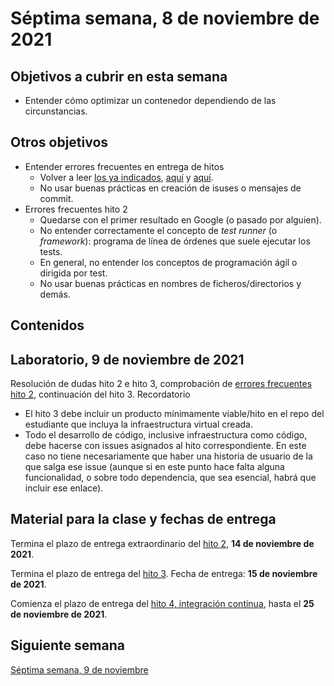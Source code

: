 # Séptima semana, 8 de noviembre de 2021


## Objetivos a cubrir en esta semana

* Entender cómo optimizar un contenedor dependiendo de las circunstancias.

## Otros objetivos


* Entender errores frecuentes en entrega de hitos
  * Volver a leer [los ya
    indicados](https://github.com/JJ/CC-21-22/blob/master/sesiones/04-semana.md#otros-objetivos),
    [aquí](https://github.com/JJ/CC-21-22/blob/master/sesiones/05-semana.md#otros-objetivos)
    y [aquí](06-semana.md#otros-objetivos).
  * No usar buenas prácticas en creación de isuses o mensajes de commit.
* Errores frecuentes hito 2
  * Quedarse con el primer resultado en Google (o pasado por alguien).
  * No entender correctamente el concepto de *test runner* (o *framework*):
    programa de línea de órdenes que suele ejecutar los tests.
  * En general, no entender los conceptos de programación ágil o dirigida por
    test.
  * No usar buenas prácticas en nombres de ficheros/directorios y demás.

## Contenidos


## Laboratorio, 9 de noviembre de 2021

Resolución de dudas hito 2 e hito 3, comprobación de [errores frecuentes hito
2](06-semana.md#otros-objetivos), continuación del hito 3. Recordatorio

* El hito 3 debe incluir un producto mínimamente viable/hito en el repo del
  estudiante que incluya la infraestructura virtual creada.
* Todo el desarrollo de código, inclusive infraestructura como código, debe
  hacerse con issues asignados al hito correspondiente. En este caso no tiene
  necesariamente que haber una historia de usuario de la que salga ese issue
  (aunque si en este punto hace falta alguna funcionalidad, o sobre todo
  dependencia, que sea esencial, habrá que incluir ese enlace).

## Material para la clase y fechas de entrega

Termina el plazo de entrega extraordinario del [hito
2](http://jj.github.io/CC/documentos/proyecto/2.Tests), **14 de noviembre de 2021**.

Termina el plazo de entrega del [hito
3](http://jj.github.io/CC/documentos/proyecto/3.Docker.html). Fecha de entrega:
**15 de noviembre de 2021**.

Comienza el plazo de entrega del [hito
4, integración continua](https://jj.github.io/CC/documentos/proyecto/4.CI),
hasta el **25 de noviembre de 2021**.

## Siguiente semana

[Séptima semana, 9 de noviembre](07-semana.md)
